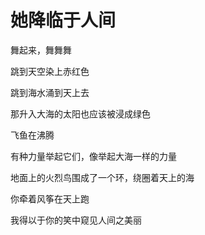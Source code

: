 # 她降临于人间

舞起来，舞舞舞

跳到天空染上赤红色

跳到海水涌到天上去

那升入大海的太阳也应该被浸成绿色

飞鱼在沸腾

有种力量举起它们，像举起大海一样的力量

地面上的火烈鸟围成了一个环，绕圈着天上的海

你牵着风筝在天上跑

我得以于你的笑中窥见人间之美丽
